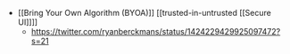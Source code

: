 - [[Bring Your Own Algorithm (BYOA)]] [[trusted-in-untrusted [[Secure UI]]]]
    - https://twitter.com/ryanberckmans/status/1424229429925097472?s=21
